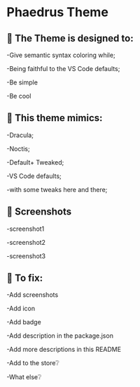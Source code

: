 # Phaedrus Theme

## 📃 The Theme is designed to:
-Give semantic syntax coloring while;

-Being faithful to the VS Code defaults;

-Be simple

-Be cool


## 🦜 This theme mimics: 

-Dracula;

-Noctis;

-Default+ Tweaked;

-VS Code defaults;

-with some tweaks here and there;


## 🌅 Screenshots

-screenshot1

-screenshot2

-screenshot3


## 📢 To fix:

-Add screenshots

-Add icon

-Add badge

-Add description in the package.json

-Add more descriptions in this README

-Add to the store❔

-What else❔
